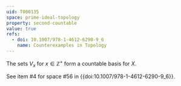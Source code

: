 ```yaml
---
uid: T000135
space: prime-ideal-topology
property: second-countable
value: true
refs:
  - doi: 10.1007/978-1-4612-6290-9_6
    name: Counterexamples in Topology
---
```

The sets $V_x$ for $x \in \mathbb{Z}^+$ form a countable basis for $X$.

See item #4 for space #56 in {{doi:10.1007/978-1-4612-6290-9_6}}.
